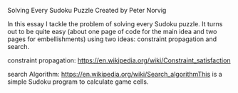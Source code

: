Solving Every Sudoku Puzzle
Created by Peter Norvig

In this essay I tackle the problem of solving every Sudoku puzzle. It turns out to be quite easy (about one page of code for the main idea and two pages for embellishments) using two ideas: constraint propagation and search.

constraint propagation: https://en.wikipedia.org/wiki/Constraint_satisfaction

search Algorithm: https://en.wikipedia.org/wiki/Search_algorithmThis is a simple Sudoku program to calculate game cells. 
